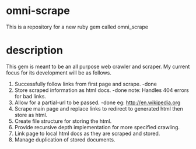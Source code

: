 # omni-scrape
This is a repository for a new ruby gem called omni_scrape

# description
This gem is meant to be an all purpose web crawler and scraper.  My current focus for its development will be as follows.
1. Successfully follow links from first page and scrape. -done
2. Store scraped information as html docs.  -done note: Handles 404 errors for bad links.
3. Allow for a partial-url to be passed. -done eg: http://en.wikipedia.org
4. Scrape main page and replace links to redirect to generated html then store as html.
5. Create file structure for storing the html. 
6. Provide recursive depth implementation for more specified crawling.
7. Link page to local html docs as they are scraped and stored.
8. Manage duplication of stored documents. 
